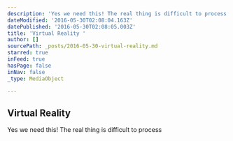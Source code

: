 ```yaml
---
description: 'Yes we need this! The real thing is difficult to process'
dateModified: '2016-05-30T02:08:04.163Z'
datePublished: '2016-05-30T02:08:05.003Z'
title: 'Virtual Reality '
author: []
sourcePath: _posts/2016-05-30-virtual-reality.md
starred: true
inFeed: true
hasPage: false
inNav: false
_type: MediaObject

---
```

<article style=""><h1>Virtual Reality </h1><p>Yes we need this! The real thing is difficult to process</p></article>